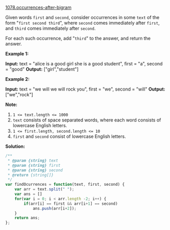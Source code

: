 [1078.occurrences-after-bigram](https://leetcode.com/problems/occurrences-after-bigram/)  

Given words `first` and `second`, consider occurrences in some `text` of the form "`first second third`", where `second` comes immediately after `first`, and `third` comes immediately after `second`.

For each such occurrence, add "`third`" to the answer, and return the answer.

**Example 1:**

**Input:** text = "alice is a good girl she is a good student", first = "a", second = "good"
**Output:** \["girl","student"\]

**Example 2:**

**Input:** text = "we will we will rock you", first = "we", second = "will"
**Output:** \["we","rock"\]

**Note:**

1.  `1 <= text.length <= 1000`
2.  `text` consists of space separated words, where each word consists of lowercase English letters.
3.  `1 <= first.length, second.length <= 10`
4.  `first` and `second` consist of lowercase English letters.  



**Solution:**  

```javascript
/**
 * @param {string} text
 * @param {string} first
 * @param {string} second
 * @return {string[]}
 */
var findOcurrences = function(text, first, second) {
    var arr = text.split(" ");
    var ans = []
    for(var i = 0; i < arr.length -2; i++) {
        if(arr[i] == first && arr[i+1] == second)
            ans.push(arr[i+2]);
    }
    return ans;
};
```
      